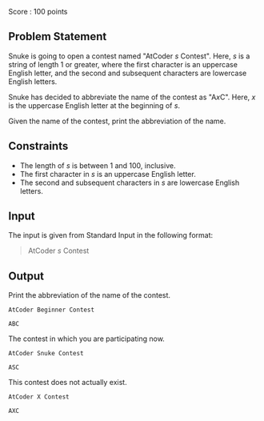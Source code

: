 Score : $100$ points

## Problem Statement

Snuke is going to open a contest named "AtCoder $s$ Contest".
Here, $s$ is a string of length $1$ or greater, where the first character is an uppercase English letter, and the second and subsequent characters are lowercase English letters.

Snuke has decided to abbreviate the name of the contest as "A$x$C".
Here, $x$ is the uppercase English letter at the beginning of $s$.

Given the name of the contest, print the abbreviation of the name.

## Constraints

- The length of $s$ is between $1$ and $100$, inclusive.
- The first character in $s$ is an uppercase English letter.
- The second and subsequent characters in $s$ are lowercase English letters.

## Input

The input is given from Standard Input in the following format:

> AtCoder $s$ Contest

## Output

Print the abbreviation of the name of the contest.

```input1
AtCoder Beginner Contest
```

```output1
ABC
```

The contest in which you are participating now.

```input2
AtCoder Snuke Contest
```

```output2
ASC
```

This contest does not actually exist.

```input3
AtCoder X Contest
```

```output3
AXC
```